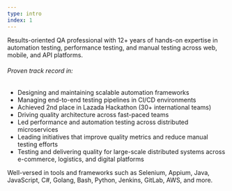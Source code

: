 ```yaml
---
type: intro
index: 1
---
```


Results-oriented QA professional with 12+ years of hands-on expertise in automation testing, performance testing, and manual testing across web, mobile, and API platforms.  

###### Proven track record in:
 - Designing and maintaining scalable automation frameworks  
 - Managing end-to-end testing pipelines in CI/CD environments  
 - Achieved 2nd place in Lazada Hackathon (30+ international teams)  
 - Driving quality architecture across fast-paced teams  
 - Led performance and automation testing across distributed microservices
 - Leading initiatives that improve quality metrics and reduce manual testing efforts  
 - Testing and delivering quality for large-scale distributed systems across e-commerce, logistics, and digital platforms

Well-versed in tools and frameworks such as Selenium, Appium, Java, JavaScript, C#, Golang, Bash, Python, Jenkins, GitLab, AWS, and more.  
